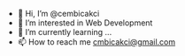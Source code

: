 - 👋 Hi, I’m @cembicakci
- 👀 I’m interested in Web Development
- 🌱 I’m currently learning ...
- 📫 How to reach me cmbicakci@gmail.com

<!---
cembicakci/cembicakci is a ✨ special ✨ repository because its `README.md` (this file) appears on your GitHub profile.
You can click the Preview link to take a look at your changes.
--->
